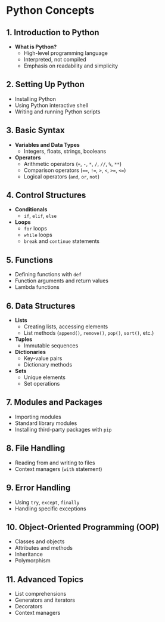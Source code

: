 # Python Concepts

## 1. Introduction to Python
- **What is Python?**
  - High-level programming language
  - Interpreted, not compiled
  - Emphasis on readability and simplicity

## 2. Setting Up Python
- Installing Python
- Using Python interactive shell
- Writing and running Python scripts

## 3. Basic Syntax
- **Variables and Data Types**
  - Integers, floats, strings, booleans
- **Operators**
  - Arithmetic operators (`+`, `-`, `*`, `/`, `//`, `%`, `**`)
  - Comparison operators (`==`, `!=`, `>`, `<`, `>=`, `<=`)
  - Logical operators (`and`, `or`, `not`)

## 4. Control Structures
- **Conditionals**
  - `if`, `elif`, `else`
- **Loops**
  - `for` loops
  - `while` loops
  - `break` and `continue` statements

## 5. Functions
- Defining functions with `def`
- Function arguments and return values
- Lambda functions

## 6. Data Structures
- **Lists**
  - Creating lists, accessing elements
  - List methods (`append()`, `remove()`, `pop()`, `sort()`, etc.)
- **Tuples**
  - Immutable sequences
- **Dictionaries**
  - Key-value pairs
  - Dictionary methods
- **Sets**
  - Unique elements
  - Set operations

## 7. Modules and Packages
- Importing modules
- Standard library modules
- Installing third-party packages with `pip`

## 8. File Handling
- Reading from and writing to files
- Context managers (`with` statement)

## 9. Error Handling
- Using `try`, `except`, `finally`
- Handling specific exceptions

## 10. Object-Oriented Programming (OOP)
- Classes and objects
- Attributes and methods
- Inheritance
- Polymorphism

## 11. Advanced Topics
- List comprehensions
- Generators and iterators
- Decorators
- Context managers

